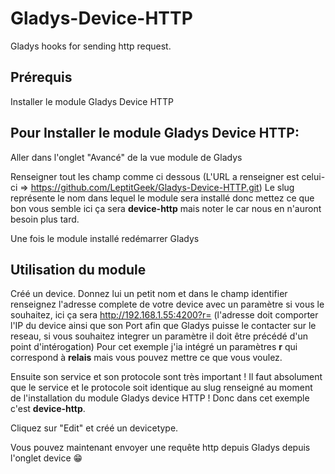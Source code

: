 # Gladys-Device-HTTP
Gladys hooks for sending http request.

## Prérequis

Installer le module Gladys Device HTTP


## Pour Installer le module Gladys Device HTTP:

Aller dans l'onglet "Avancé" de la vue module de Gladys

Renseigner tout les champ comme ci dessous (L'URL a renseigner est celui-ci => https://github.com/LeptitGeek/Gladys-Device-HTTP.git) Le slug représente le nom dans lequel le module sera installé donc mettez ce que bon vous semble ici ça sera **device-http** mais noter le car nous en n'auront besoin plus tard.

Une fois le module installé redémarrer Gladys

## Utilisation du module

Créé un device. Donnez lui un petit nom et dans le champ identifier renseignez l'adresse complete de votre device avec un paramètre si vous le souhaitez, ici ça sera http://192.168.1.55:4200?r= (l'adresse doit comporter l'IP du device ainsi que son Port afin que Gladys puisse le contacter sur le reseau, si vous souhaitez integrer un paramètre il doit être précédé d'un point d'intérogation) 
Pour cet exemple j'ia intégré un paramètres **r** qui correspond à **relais** mais vous pouvez mettre ce que vous voulez.

Ensuite son service et son protocole sont très important ! Il faut absolument que le service et le protocole soit identique au slug renseigné au moment de l'installation du module Gladys device HTTP ! Donc dans cet exemple c'est **device-http**.

Cliquez sur "Edit" et créé un devicetype.

Vous pouvez maintenant envoyer une requête http depuis Gladys depuis l'onglet device 😁

